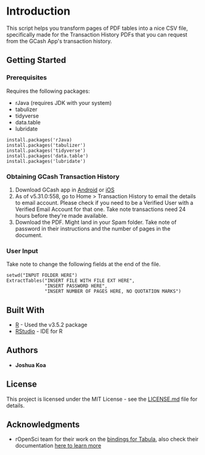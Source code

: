 # Introduction

This script helps you transform pages of PDF tables into a nice CSV file, specifically made for the Transaction History PDFs that you can request from the GCash App's transaction history.

## Getting Started

### Prerequisites

Requires the following packages:
* rJava (requires JDK with your system)
* tabulizer
* tidyverse
* data.table
* lubridate

```
install.packages('rJava)
install.packages('tabulizer')
install.packages('tidyverse')
install.packages('data.table')
install.packages('lubridate')
```

### Obtaining GCash Transaction History
1. Download GCash app in [Android](https://play.google.com/store/apps/details?id=com.globe.gcash.android&hl=en) or [iOS](https://itunes.apple.com/ph/app/gcash/id520020791?mt=8)
2. As of v5.31.0:558, go to Home > Transaction History to email the details to email account. Please check if you need to be a Verified User with a Verified Email Account for that one. Take note transactions need 24 hours before they're made available.
3. Download the PDF. Might land in your Spam folder. Take note of password in their instructions and the number of pages in the document.

### User Input

Take note to change the following fields at the end of the file.

```
setwd("INPUT FOLDER HERE")
ExtractTables("INSERT FILE WITH FILE EXT HERE",
              "INSERT PASSWORD HERE",
              "INSERT NUMBER OF PAGES HERE, NO QUOTATION MARKS")
```

## Built With

* [R](https://www.r-project.org/) - Used the v3.5.2 package
* [RStudio](https://www.rstudio.com/) - IDE for R

## Authors

* **Joshua Koa**

## License

This project is licensed under the MIT License - see the [LICENSE.md](https://github.com/joshuactk/GCash-Transaction-History-Extraction/blob/master/LICENSE.txt) file for details.

## Acknowledgments

* rOpenSci team for their work on the [bindings for Tabula](https://github.com/ropensci/tabulizer/), also check their documentation [here to learn more](https://cran.r-project.org/web/packages/tabulizer/tabulizer.pdf)
